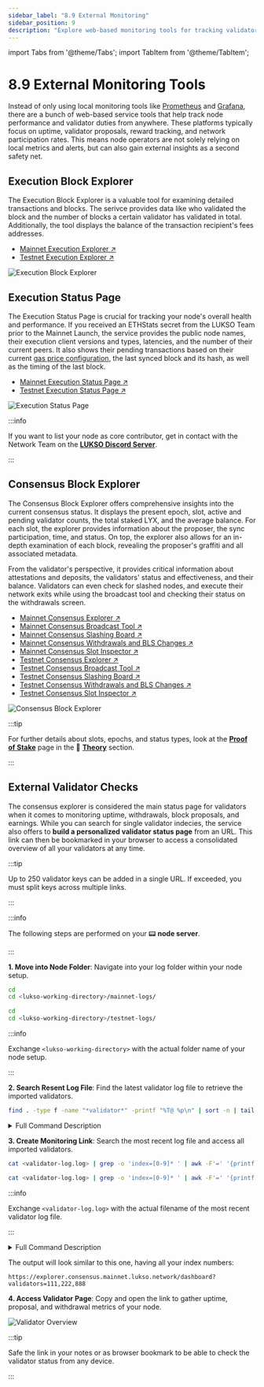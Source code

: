 ```yaml
---
sidebar_label: "8.9 External Monitoring"
sidebar_position: 9
description: "Explore web-based monitoring tools for tracking validator uptime, block proposals, and node health using LUKSO explorers and status pages."
---
```


import Tabs from '@theme/Tabs';
import TabItem from '@theme/TabItem';

# 8.9 External Monitoring Tools

Instead of only using local monitoring tools like [Prometheus](/docs/guides/monitoring/prometheus.md) and [Grafana](/docs/guides/monitoring/grafana.md), there are a bunch of web-based service tools that help track node performance and validator duties from anywhere. These platforms typically focus on uptime, validator proposals, reward tracking, and network participation rates. This means node operators are not solely relying on local metrics and alerts, but can also gain external insights as a second safety net.

## Execution Block Explorer

The Execution Block Explorer is a valuable tool for examining detailed transactions and blocks. The serivce provides data like who validated the block and the number of blocks a certain validator has validated in total. Additionally, the tool displays the balance of the transaction recipient's fees addresses.

- [Mainnet Execution Explorer ↗](https://explorer.execution.mainnet.lukso.network/)
- [Testnet Execution Explorer ↗](https://explorer.execution.testnet.lukso.network/)

![Execution Block Explorer](/img/guides/monitoring/explorer-pages-1.png)

## Execution Status Page

The Execution Status Page is crucial for tracking your node's overall health and performance. If you received an ETHStats secret from the LUKSO Team prior to the Mainnet Launch, the service provides the public node names, their execution client versions and types, latencies, and the number of their current peers. It also shows their pending transactions based on their current [gas price configuration](/docs/guides/maintenance/gas-price-configuration.md), the last synced block and its hash, as well as the timing of the last block.

- [Mainnet Execution Status Page ↗](https://stats.execution.mainnet.lukso.network/)
- [Testnet Execution Status Page ↗](https://stats.execution.testnet.lukso.network/)

![Execution Status Page](/img/guides/monitoring/explorer-pages-2.png)

:::info

If you want to list your node as core contributor, get in contact with the Network Team on the [**LUKSO Discord Server**](https://discord.gg/lukso).

:::

## Consensus Block Explorer

The Consensus Block Explorer offers comprehensive insights into the current consensus status. It displays the present epoch, slot, active and pending validator counts, the total staked LYX, and the average balance. For each slot, the explorer provides information about the proposer, the sync participation, time, and status. On top, the explorer also allows for an in-depth examination of each block, revealing the proposer's graffiti and all associated metadata.

From the validator's perspective, it provides critical information about attestations and deposits, the validators' status and effectiveness, and their balance. Validators can even check for slashed nodes, and execute their network exits while using the broadcast tool and checking their status on the withdrawals screen.

- [Mainnet Consensus Explorer ↗](https://explorer.consensus.mainnet.lukso.network/)
- [Mainnet Consensus Broadcast Tool ↗](https://explorer.consensus.mainnet.lukso.network/tools/broadcast)
- [Mainnet Consensus Slashing Board ↗](https://explorer.consensus.mainnet.lukso.network/validators/slashings)
- [Mainnet Consensus Withdrawals and BLS Changes ↗](https://explorer.consensus.mainnet.lukso.network/validators/withdrawals)
- [Mainnet Consensus Slot Inspector ↗](https://explorer.consensus.mainnet.lukso.network/slots)
- [Testnet Consensus Explorer ↗](https://explorer.consensus.testnet.lukso.network/)
- [Testnet Consensus Broadcast Tool ↗](https://explorer.consensus.testnet.lukso.network/tools/broadcast)
- [Testnet Consensus Slashing Board ↗](https://explorer.consensus.testnet.lukso.network/validators/slashings)
- [Testnet Consensus Withdrawals and BLS Changes ↗](https://explorer.consensus.testnet.lukso.network/validators/withdrawals)
- [Testnet Consensus Slot Inspector ↗](https://explorer.consensus.testnet.lukso.network/slots)

![Consensus Block Explorer](/img/guides/monitoring/explorer-pages-3.png)

:::tip

For further details about slots, epochs, and status types, look at the [**Proof of Stake**](/docs/theory/blockchain-knowledge/proof-of-stake.md) page in the 🧠 [**Theory**](/docs/theory/preparations/node-specifications.md) section.

:::

## External Validator Checks

The consensus explorer is considered the main status page for validators when it comes to monitoring uptime, withdrawals, block proposals, and earnings. While you can search for single validator indecies, the service also offers to **build a personalized validator status page** from an URL. This link can then be bookmarked in your browser to access a consolidated overview of all your validators at any time.

:::tip

Up to 250 validator keys can be added in a single URL. If exceeded, you must split keys across multiple links.

:::

:::info

The following steps are performed on your 📟 **node server**.

:::

**1. Move into Node Folder**: Navigate into your log folder within your node setup.

<Tabs groupId="network">
  <TabItem value="mainnet" label="Mainnet" default>

```sh
cd
cd <lukso-working-directory>/mainnet-logs/
```

</TabItem> <TabItem value="testnet" label="Testnet">

```sh
cd
cd <lukso-working-directory>/testnet-logs/
```

</TabItem>
</Tabs>

:::info

Exchange `<lukso-working-directory>` with the actual folder name of your node setup.

:::

**2. Search Resent Log File**: Find the latest validator log file to retrieve the imported validators.

```sh
find . -type f -name "*validator*" -printf "%T@ %p\n" | sort -n | tail -1 | awk '{print $2}'
```

<details>
  <summary>Full Command Description</summary>

| Component                            | Description                                                                   |
| ------------------------------------ | ----------------------------------------------------------------------------- |
| <nobr> `find .` </nobr>              | Current directory as the starting point for the file search.                  |
| <nobr> `-type f` </nobr>             | Tells `find` to only consider regular files and ignore directories.           |
| <nobr> `-name "*validator*"` </nobr> | Matches files with "validator" anywhere in their names.                       |
| <nobr> `-printf "%T@ %p\n"` </nobr>  | Formats the output to show modification time `%T@` followed by the path `%p`. |
| <nobr> `sort -n` </nobr>             | Pipes the list and sorts the lines numerically by the modification time.      |
| <nobr> `tail -1` </nobr>             | Selects the last line, corresponding to the most recently modified file.      |
| <nobr> `awk '{print $2}'` </nobr>    | Extracts and prints the file path from the output line.                       |

</details>

**3. Create Monitoring Link**: Search the most recent log file and access all imported validators.

<Tabs groupId="network">
  <TabItem value="mainnet" label="Mainnet" default>

```sh
cat <validator-log.log> | grep -o 'index=[0-9]* ' | awk -F'=' '{printf "%s,", $2}' | sed 's/,$//' | tr -d ' ' | awk '{print "https://explorer.consensus.mainnet.lukso.network/dashboard?validators=" $0}'
```

</TabItem> <TabItem value="testnet" label="Testnet">

```sh
cat <validator-log.log> | grep -o 'index=[0-9]* ' | awk -F'=' '{printf "%s,", $2}' | sed 's/,$//' | tr -d ' ' | awk '{print "https://explorer.consensus.testnet.lukso.network/dashboard?validators=" $0}'
```

</TabItem>
</Tabs>

:::info

Exchange `<validator-log.log>` with the actual filename of the most recent validator log file.

:::

<details>
  <summary>Full Command Description</summary>

| Component                                       | Description                                                                                        |
| ----------------------------------------------- | -------------------------------------------------------------------------------------------------- |
| <nobr> `cat file` </nobr>                       | Displays all file contents including all the validator information.                                |
| <nobr> `grep -o 'index=[0-9]* '` </nobr>        | Extracts all occurrences of `index=` followed by digits, using `-o` to return only matching parts. |
| <nobr> `awk -F'=' '{printf "%s,", $2}'` </nobr> | Splits each match on `=`, and prints only the validator number followed by a comma.                |
| <nobr> `sed 's/,$//'` </nobr>                   | Removes the trailing comma from the end of the list.                                               |
| <nobr> `tr -d ' '` </nobr>                      | Deletes all spaces from the output, resulting in a compact list of comma-separated index numbers.  |
| <nobr> `awk '{print URL $0}'` </nobr>           | Prepends the `URL` to the entire index string, constructing a full link.                           |

</details>

The output will look similar to this one, having all your index numbers:

```text
https://explorer.consensus.mainnet.lukso.network/dashboard?validators=111,222,888
```

**4. Access Validator Page**: Copy and open the link to gather uptime, proposal, and withdrawal metrics of your node.

![Validator Overview](/img/guides/monitoring/explorer-pages-5.png)

:::tip

Safe the link in your notes or as browser bookmark to be able to check the validator status from any device.

:::
